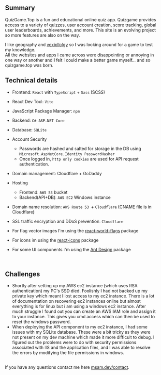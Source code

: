 ## Summary
QuizGame.Top is a fun and educational online quiz app. Quizgame provides access to a variety of quizzes, user account creation, score tracking, global user leaderboards, achievements, and more. This site is an evolving project so more features are also on the way.

I like geography and [vexiollolgy](https://en.wikipedia.org/wiki/Vexillology) so I was looking around for a game to test my knowledge.  
All the websites and apps I came across were disappointing or annoying in one way or another and I felt I could make a better game myself... and so quizgame.top was born.   

## Technical details
- Frontend: `React` with `TypeScript` + `Sass` (SCSS)
- React Dev Tool: `Vite`
- JavaScript Package Manager: `npm`  
- Backend: `C# ASP.NET Core`  
- Database: `SQLite`
- Account Security
	- Passwords are hashed and salted for storage in the DB using `Microsoft.AspNetCore.Identity PasswordHasher`
	- Once logged in, `http only cookies` are used for API request authentication. 	
- Domain management: Cloudflare + GoDaddy 
- Hosting 
	- Frontend: `AWS S3` bucket
	- Backend(API+DB): `AWS EC2` Windows instance
- Domain name resolution: `AWS Route 53 `+ `Cloudflare` (CNAME file is in Cloudflare)
- SSL traffic encryption and DDoS prevention: `Cloudflare`

- For flag vector images I'm using the [react-world-flags](https://www.npmjs.com/package/react-world-flags) package
- For icons im using the [react-icons](https://react-icons.github.io/react-icons/) package
- For some UI components I'm using the [Ant Design](https://ant.design/) package

  &nbsp;    

## Challenges 
- Shortly after setting up my AWS ec2 instance (which uses RSA authentication) my PC's SSD died. Foolishly I had not backed up my private key which meant I lost access to my ec2 instance. There is a lot of documentation on recovering ec2 instances online but almost everything is for linux but i am using a windows ec2 instance. After much struggle I found out you can create an AWS IAM role and assign it to your instance. This gives you cmd access which can then be used to reset the windows password.  
- When deploying the API component to my ec2 instance, I had some issues with my SQLite database. These were a bit tricky as they were not present on my dev machine which made it more difficult to debug. I figured out the problems were to do with security permissions associated with IIS and the application files, and I was able to resolve the errors by modifying the file permissions in windows.   
  &nbsp;    

If you have any questions contact me here [msam.dev/contact](https://msam.dev/contact).
  &nbsp;    


